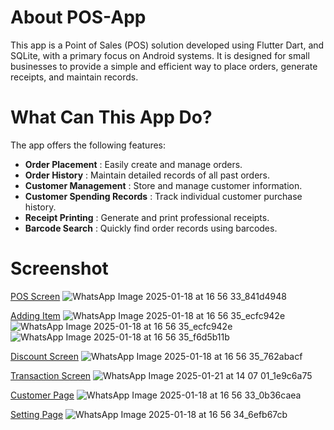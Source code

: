 # About POS-App
This app is a Point of Sales (POS) solution developed using Flutter Dart, and SQLite, with a primary focus on Android systems. It is designed for small businesses to provide a simple and efficient way to place orders, generate receipts, and maintain records.

# What Can This App Do?
The app offers the following features:

- **Order Placement** : Easily create and manage orders.
- **Order History** : Maintain detailed records of all past orders.
- **Customer Management** : Store and manage customer information.
- **Customer Spending Records** : Track individual customer purchase history.
- **Receipt Printing** : Generate and print professional receipts.
- **Barcode Search** : Quickly find order records using barcodes.

# Screenshot
[POS Screen](./POS_system.png)
![WhatsApp Image 2025-01-18 at 16 56 33_841d4948](https://github.com/user-attachments/assets/b27afbee-1aee-4ce7-ab31-9df68dc89195)

[Adding Item](./Adding_Item.png)
![WhatsApp Image 2025-01-18 at 16 56 35_ecfc942e](https://github.com/user-attachments/assets/b033e92e-681b-46bc-acb4-3e76a6d4ce4b)
![WhatsApp Image 2025-01-18 at 16 56 35_ecfc942e](https://github.com/user-attachments/assets/6ae754ed-e2bb-4136-83e3-7ef3e2cca3a0)
![WhatsApp Image 2025-01-18 at 16 56 35_f6d5b11b](https://github.com/user-attachments/assets/bac6a182-755b-43ca-afe2-9e12f1818d98)

[Discount Screen](./Discout.png)
![WhatsApp Image 2025-01-18 at 16 56 35_762abacf](https://github.com/user-attachments/assets/695436e2-fbc0-4065-a4d7-1f12efab8119)

[Transaction Screen](./Transaction.png)
![WhatsApp Image 2025-01-21 at 14 07 01_1e9c6a75](https://github.com/user-attachments/assets/5829dffb-2da2-43f9-82ff-0dc547f6efd0)

[Customer Page](./Customer.png)
![WhatsApp Image 2025-01-18 at 16 56 33_0b36caea](https://github.com/user-attachments/assets/b65141d5-4065-4a1c-87cd-e2cd3d09c1a8)

[Setting Page](./Setting.png)
![WhatsApp Image 2025-01-18 at 16 56 34_6efb67cb](https://github.com/user-attachments/assets/f6e790f4-962c-4a0b-83a0-21a468b432c1)





